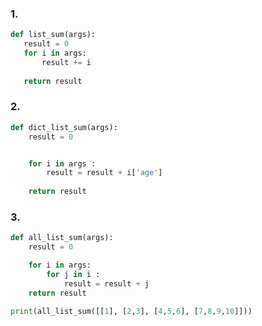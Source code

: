 ### 1. 

```python
def list_sum(args):
   result = 0 
   for i in args:
       result += i
       
   return result
```





###  2. 

```python
def dict_list_sum(args):
    result = 0


    for i in args :
        result = result + i['age']
    
    return result    
```







### 3. 

```python
def all_list_sum(args):
    result = 0

    for i in args:
        for j in i :
            result = result + j
    return result

print(all_list_sum([[1], [2,3], [4,5,6], [7,8,9,10]]))
```



